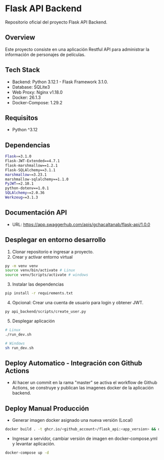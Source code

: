 # Flask API Backend

Repositorio oficial del proyecto Flask API Backend.

## Overview

Este proyecto consiste en una aplicación Restful API para administrar la información
de personajes de películas.

## Tech Stack

* Backend: Python 3.12.1 - Flask Framework 3.1.0.
* Database: SQLite3
* Web Proxy: Nginx v1.18.0
* Docker: 26.1.3
* Docker-Compose: 1.29.2 

## Requisitos

* Python ^3.12

## Dependencias

```bash
Flask==3.1.0
Flask-JWT-Extended==4.7.1
flask-marshmallow==1.2.1
Flask-SQLAlchemy==3.1.1
marshmallow==3.23.1
marshmallow-sqlalchemy==1.1.0
PyJWT==2.10.1
python-dotenv==1.0.1
SQLAlchemy==2.0.36
Werkzeug==3.1.3
```

## Documentación API

* URL: https://app.swaggerhub.com/apis/gchacaltanab/flask-api/1.0.0

## Desplegar en entorno desarrollo

1. Clonar repositorio e ingresar a proyecto.
2. Crear y activar entorno virtual

```bash
py -m venv venv
source venv/bin/activate # Linux
source venv/Scripts/activate # windows
```

3. Instalar las dependencias

```bash
pip install -r requirements.txt
```

4. Opcional: Crear una cuenta de usuario para login y obtener JWT.

```bash
py api_backend/scripts/create_user.py
```

5. Desplegar aplicación

```bash
# Linux
./run_dev.sh

# Windows
sh run_dev.sh
```

## Deploy Automatico - Integración con Github Actions

* Al hacer un commit en la rama "master" se activa el workflow de Github Actions, se construye y publican las imagenes docker de la aplicación backend.


## Deploy Manual Producción

* Generar imagen docker asignado una nueva versión (Local)

```bash
docker build . -t ghcr.io/<github_account>/flask_api:<app_version> && docker push ghcr.io/gchacaltana/flask_api:<app_version>
```

* Ingresar a servidor, cambiar versión de imagen en docker-compose.yml y levantar aplicación.

```bash
docker-compose up -d
```